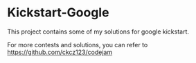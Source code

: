 # Kickstart-Google
This project contains some of my solutions for google kickstart.

For more contests and solutions, you can refer to https://github.com/ckcz123/codejam
